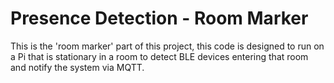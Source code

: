 # Presence Detection - Room Marker

This is the 'room marker' part of this project, this code is designed to run on a Pi that is stationary in a room to detect BLE devices entering that room and notify the system via MQTT.
